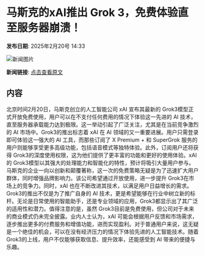 # 马斯克的xAI推出 Grok 3，免费体验直至服务器崩溃！

**发布日期**: 2025年2月20号 14:33

![新闻图片](https://pic.chinaz.com/picmap/202403290922581712_0.jpg)

**新闻链接**: [点击查看原文](https://www.aibase.com/zh/news/15561)

## 内容

北京时间2月20日，马斯克创立的人工智能公司 xAI 宣布其最新的 Grok3模型正式开放免费使用，用户可以在不支付任何费用的情况下体验这一先进的 AI 技术，直至服务器承载能力达到极限。这一举动引起了广泛关注，尤其是在当前竞争激烈的 AI 市场中。Grok3的推出标志着 xAI 在 AI 领域的又一重要进展。用户只需登录即可体验这一强大的 AI 工具，而那些订阅了 X Premium + 和 SuperGrok 服务的用户则能够享受更多高级功能，包括语音模式等独特体验。此外，订阅用户还将获得 Grok3的深度使用权限，这为他们提供了更丰富的功能和更好的使用体验。xAI 的 Grok3模型以其强大的处理能力和智能化的特性，预计将吸引大量用户参与。马斯克的企业一向以创新和颠覆著称，这一次的免费策略无疑是为了迅速扩大用户群体，同时增强品牌影响力。该公司希望通过开放使用，进一步提升 Grok3在市场上的竞争力。同时，xAI 也在不断改进其技术，以满足用户日益增长的需求。Grok3的推出不仅是为了推广自身的 AI 技术，更是希望能够在行业中树立新的标杆。无论是日常使用的智能助手，还是专业领域的应用，Grok3都显示出了其广泛的适用性和潜力。值得注意的是，虽然 Grok3目前是免费使用，但公司对于未来的商业模式仍未完全披露。业内人士认为，xAI 可能会根据用户反馈和市场需求，逐步推出更多的付费服务和增值功能，进而实现盈利。对于普通用户来说，这无疑是一个绝佳的机会，可以在没有经济压力的情况下体验先进的人工智能技术。随着 Grok3的上线，用户不仅能够获取信息、提升效率，还能感受到 AI 带来的便捷与乐趣。
